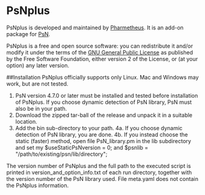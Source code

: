 # PsNplus
PsNplus is developed and maintained by [Pharmetheus](http://pharmetheus.com/).
It is an add-on package for [PsN](https://uupharmacometrics.github.io/PsN/).
 
PsNplus is a free and open source software: you can redistribute it and/or modify it
under the terms of the [GNU General Public License](http://www.gnu.org/licenses/old-licenses/gpl-2.0.html)
as published by the Free Software Foundation, either version 2 of the License, or (at your option) any later version.

##Installation
PsNplus officially supports only Linux. Mac and Windows may work, but are not tested.

1. PsN version 4.7.0 or later must be installed and tested before installation of PsNplus. If you choose dynamic detection of PsN library, PsN must also be in your path.
2. Download the zipped tar-ball of the release and unpack it in a suitable location.
3. Add the bin sub-directory to your path. 
4a. If you choose dynamic detection of PsN library, you are done.
4b. If you instead choose the static (faster) method, open file PsN_library.pm in the lib subdirectory and set
my $useStaticPsNversion = 0;
and
$psnlib = "/path/to/existing/psn/lib/directory";

The version number of PsNplus and the full path to the executed script is printed in version_and_option_info.txt of each run directory, together with the version number of the PsN library used. File meta.yaml does not contain the PsNplus information.
